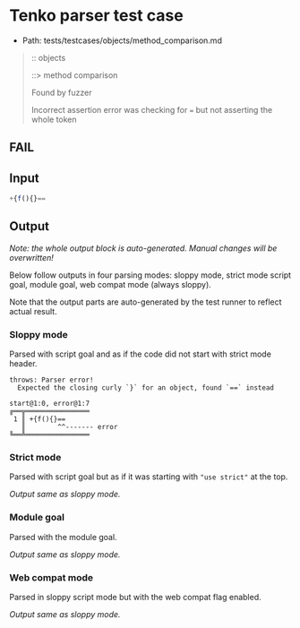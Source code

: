 # Tenko parser test case

- Path: tests/testcases/objects/method_comparison.md

> :: objects
>
> ::> method comparison
>
> Found by fuzzer
>
> Incorrect assertion error was checking for `=` but not asserting the whole token

## FAIL

## Input

`````js
+{f(){}==
`````

## Output

_Note: the whole output block is auto-generated. Manual changes will be overwritten!_

Below follow outputs in four parsing modes: sloppy mode, strict mode script goal, module goal, web compat mode (always sloppy).

Note that the output parts are auto-generated by the test runner to reflect actual result.

### Sloppy mode

Parsed with script goal and as if the code did not start with strict mode header.

`````
throws: Parser error!
  Expected the closing curly `}` for an object, found `==` instead

start@1:0, error@1:7
╔══╦════════════════
 1 ║ +{f(){}==
   ║        ^^------- error
╚══╩════════════════

`````

### Strict mode

Parsed with script goal but as if it was starting with `"use strict"` at the top.

_Output same as sloppy mode._

### Module goal

Parsed with the module goal.

_Output same as sloppy mode._

### Web compat mode

Parsed in sloppy script mode but with the web compat flag enabled.

_Output same as sloppy mode._
